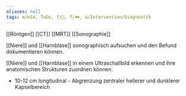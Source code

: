 ```yaml
---
aliases: null
tags: m/m14, ToDo, f/🍺, f/🕶️, a/Intervention/Diagnostik
---
```

[[Röntgen]]
[[CT]]
[[MRT]]
[[Sonographie]]



[[Niere]] und [[Harnblase]] sonographisch aufsuchen und den Befund dokumentieren können.

[[Niere]] und [[Harnblase]] in einem Ultraschallbild erkennen und ihre anatomischen Strukturen zuordnen können.

- 10-12 cm longitudinal
        - Abgrenzung zentraler hellerer und dunklerer Kapselbereich
